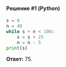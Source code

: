#### Решение #1 (Python)
```python
s = 0
n = 40
while s + n < 100:
    s = s + 25
    n = n - 5
print(s)
```
**Ответ:** 75.
